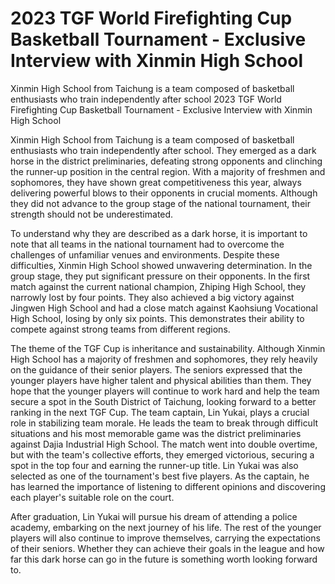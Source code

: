 #  2023 TGF World Firefighting Cup Basketball Tournament - Exclusive Interview with Xinmin High School

Xinmin High School from Taichung is a team composed of basketball enthusiasts who train independently after school 
  2023 TGF World Firefighting Cup Basketball Tournament - Exclusive Interview with Xinmin High School

Xinmin High School from Taichung is a team composed of basketball enthusiasts who train independently after school. They emerged as a dark horse in the district preliminaries, defeating strong opponents and clinching the runner-up position in the central region. With a majority of freshmen and sophomores, they have shown great competitiveness this year, always delivering powerful blows to their opponents in crucial moments. Although they did not advance to the group stage of the national tournament, their strength should not be underestimated. 

To understand why they are described as a dark horse, it is important to note that all teams in the national tournament had to overcome the challenges of unfamiliar venues and environments. Despite these difficulties, Xinmin High School showed unwavering determination. In the group stage, they put significant pressure on their opponents. In the first match against the current national champion, Zhiping High School, they narrowly lost by four points. They also achieved a big victory against Jingwen High School and had a close match against Kaohsiung Vocational High School, losing by only six points. This demonstrates their ability to compete against strong teams from different regions.

The theme of the TGF Cup is inheritance and sustainability. Although Xinmin High School has a majority of freshmen and sophomores, they rely heavily on the guidance of their senior players. The seniors expressed that the younger players have higher talent and physical abilities than them. They hope that the younger players will continue to work hard and help the team secure a spot in the South District of Taichung, looking forward to a better ranking in the next TGF Cup. The team captain, Lin Yukai, plays a crucial role in stabilizing team morale. He leads the team to break through difficult situations and his most memorable game was the district preliminaries against Dajia Industrial High School. The match went into double overtime, but with the team's collective efforts, they emerged victorious, securing a spot in the top four and earning the runner-up title. Lin Yukai was also selected as one of the tournament's best five players. As the captain, he has learned the importance of listening to different opinions and discovering each player's suitable role on the court.

After graduation, Lin Yukai will pursue his dream of attending a police academy, embarking on the next journey of his life. The rest of the younger players will also continue to improve themselves, carrying the expectations of their seniors. Whether they can achieve their goals in the league and how far this dark horse can go in the future is something worth looking forward to.